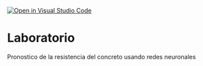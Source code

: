 [![Open in Visual Studio Code](https://classroom.github.com/assets/open-in-vscode-c66648af7eb3fe8bc4f294546bfd86ef473780cde1dea487d3c4ff354943c9ae.svg)](https://classroom.github.com/online_ide?assignment_repo_id=9441338&assignment_repo_type=AssignmentRepo)
# Laboratorio
Pronostico de la resistencia del concreto usando redes neuronales
